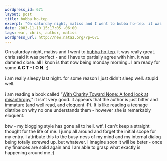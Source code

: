 ```yaml
--- 
wordpress_id: 671
layout: post
title: bubba ho-tep
excerpt: "On saturday night, matiss and I went to bubba ho-tep. it was really great. chris said it was perfect - and I have to partially agree with him. it was damned close. all I knon is that now being monday morning.. I am ready for some A C T - I O N. ;)i am really sleepy last night. for some reason I just didn't sleep well. stupid well. "
date: 2003-11-10 15:17:05 -06:00
tags: war, chris, author, matiss
wordpress_url: http://new.nata2.org/?p=671
---
```

On saturday night, matiss and I went to <a href="http://www.bubbahotep.com/">bubba ho-tep</a>. it was really great. chris said it was perfect - and I have to partially agree with him. it was damned close. all I knon is that now being monday morning.. I am ready for some <b>A C T - I O N</b>. ;)<br/><br/>i am really sleepy last night. for some reason I just didn't sleep well. stupid well. <br/><br/>i am reading a book called "<u>With Charity Toward None: A fond look at misanthropy.</u>" it isn't very good. it appears that the author is just bitter and immature (and well read, and eloquent :P). It is like reading a teenage diatribe on why no one understands them - however she is remarkably eloquent.<br/><br/>btw - my blogging style has gone all to hell. wtf. I can't keep a straight thought for the life of me. I jump all around and forget the initial scope for my entry. I attribute this to the busy-ness of my mind and my internal dialog being totally screwed up. but whatever. I imagine soon it will be beter - once my finances are solid again and I am able to grasp what exactly is happening around me ;)
